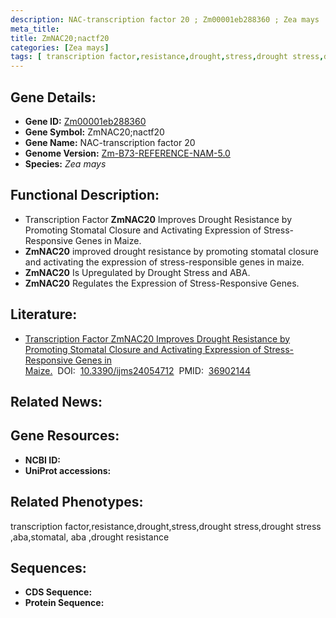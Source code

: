 ```yaml
---
description: NAC-transcription factor 20 ; Zm00001eb288360 ; Zea mays
meta_title:
title: ZmNAC20;nactf20
categories: [Zea mays]
tags: [ transcription factor,resistance,drought,stress,drought stress,drought stress ,aba,stomatal, aba ,drought resistance ]
---
```


## Gene Details:
- **Gene ID:**	[Zm00001eb288360]()
- **Gene Symbol:** ZmNAC20;nactf20
- **Gene Name:** NAC-transcription factor 20
- **Genome Version:** [Zm-B73-REFERENCE-NAM-5.0]()
- **Species:** *Zea mays*

## Functional Description:
   - Transcription Factor **ZmNAC20** Improves Drought Resistance by Promoting Stomatal Closure and Activating Expression of Stress-Responsive Genes in Maize.
   - **ZmNAC20** improved drought resistance by promoting stomatal closure and activating the expression of stress-responsible genes in maize.
   - **ZmNAC20** Is Upregulated by Drought Stress and ABA.
   - **ZmNAC20** Regulates the Expression of Stress-Responsive Genes.

## Literature:
   - [Transcription Factor ZmNAC20 Improves Drought Resistance by Promoting Stomatal Closure and Activating Expression of Stress-Responsive Genes in Maize.]( https://www.mdpi.com/1422-0067/24/5/4712)&nbsp;&nbsp;DOI:&nbsp;&nbsp;[10.3390/ijms24054712](https://www.mdpi.com/1422-0067/24/5/4712)&nbsp;&nbsp;PMID:&nbsp;&nbsp;[36902144](https://pubmed.ncbi.nlm.nih.gov/36902144/)

## Related News:

## Gene Resources:
- **NCBI ID:** [](https://www.ncbi.nlm.nih.gov/gene/?term=)
- **UniProt accessions:** [](https://www.uniprot.org/uniprotkb//entry)

## Related Phenotypes:
transcription factor,resistance,drought,stress,drought stress,drought stress ,aba,stomatal, aba ,drought resistance

## Sequences:
- **CDS Sequence:**
- **Protein Sequence:**
